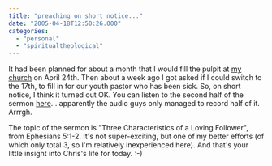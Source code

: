 ```yaml
---
title: "preaching on short notice..."
date: "2005-04-18T12:50:26.000"
categories: 
  - "personal"
  - "spiritualtheological"
---
```


It had been planned for about a month that I would fill the pulpit at [my church](http://www.noelridgebaptistchurch.org) on April 24th. Then about a week ago I got asked if I could switch to the 17th, to fill in for our youth pastor who has been sick. So, on short notice, I think it turned out OK. You can listen to the second half of the sermon [here](http://www.noelridgebaptistchurch.org/20050417.ram)... apparently the audio guys only managed to record half of it. Arrrgh.

The topic of the sermon is "Three Characteristics of a Loving Follower", from Ephesians 5:1-2. It's not super-exciting, but one of my better efforts (of which only total 3, so I'm relatively inexperienced here). And that's your little insight into Chris's life for today. :-)
